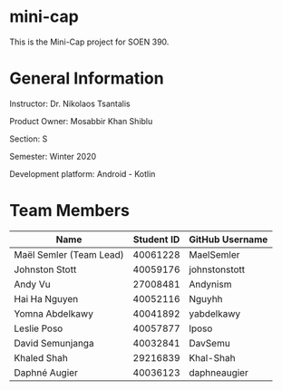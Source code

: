 # mini-cap

This is the Mini-Cap project for SOEN 390.



# General Information

Instructor: Dr. Nikolaos Tsantalis

Product Owner: Mosabbir Khan Shiblu

Section: S

Semester: Winter 2020

Development platform: Android - Kotlin



# Team Members

Name | Student ID | GitHub Username
--- | --- | ---
Maël Semler (Team Lead) | 40061228 | MaelSemler
Johnston Stott | 40059176 | johnstonstott
Andy Vu | 27008481 | Andynism
Hai Ha Nguyen | 40052116 | Nguyhh
Yomna Abdelkawy | 40041892 | yabdelkawy
Leslie Poso | 40057877 | lposo 
David Semunjanga | 40032841 | DavSemu
Khaled Shah | 29216839 | Khal-Shah
Daphné Augier | 40036123 | daphneaugier

